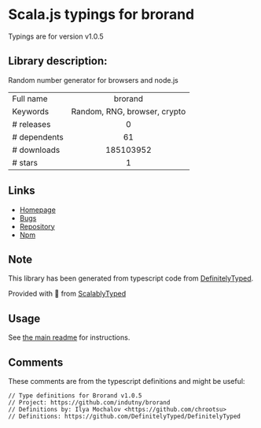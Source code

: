 
# Scala.js typings for brorand

Typings are for version v1.0.5

## Library description:
Random number generator for browsers and node.js

|                    |                 |
| ------------------ | :-------------: |
| Full name          | brorand |
| Keywords           | Random, RNG, browser, crypto |
| # releases         | 0 |
| # dependents       | 61 |
| # downloads        | 185103952 |
| # stars            | 1 |

## Links
- [Homepage](https://github.com/indutny/brorand)
- [Bugs](https://github.com/indutny/brorand/issues)
- [Repository](https://github.com/indutny/brorand)
- [Npm](https://www.npmjs.com/package/brorand)
    


## Note
This library has been generated from typescript code from [DefinitelyTyped](https://definitelytyped.org).

Provided with :purple_heart: from [ScalablyTyped](https://github.com/oyvindberg/ScalablyTyped)

## Usage
See [the main readme](../../readme.md) for instructions.

## Comments

These comments are from the typescript definitions and might be useful:
```
// Type definitions for Brorand v1.0.5
// Project: https://github.com/indutny/brorand
// Definitions by: Ilya Mochalov <https://github.com/chrootsu>
// Definitions: https://github.com/DefinitelyTyped/DefinitelyTyped

```

